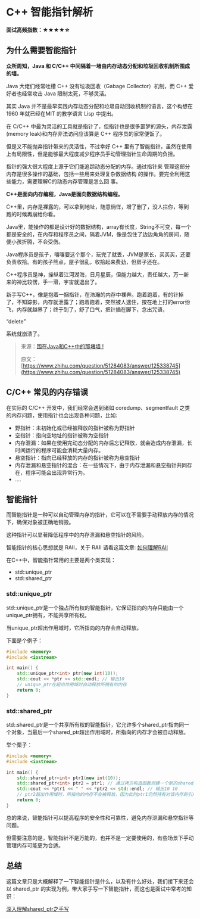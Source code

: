 # C++ 智能指针解析

**面试高频指数：★★★★☆**

## 为什么需要智能指针

**众所周知，Java 和 C/C++ 中间隔着一堵由内存动态分配和垃圾回收机制所围成的墙。**

Java 大佬们经常吐槽 C++ 没有垃圾回收（Gabage Collector）机制，而 C++ 爱好者也经常攻击 Java 限制太死，不够灵活。

其实 Java 并不是最早实践内存动态分配和垃圾自动回收机制的语言，这个构想在 1960 年就已经在MIT 的教学语言 Lisp 中提出。

在 C/C++ 中最为灵活的工具就是指针了，但指针也是很多噩梦的源头，内存泄露(memory leak)和内存非法访问应该算是 C++ 程序员的家常便饭了。

但是又不能抛弃指针带来的灵活性，不过幸好 C++ 里有了智能指针，虽然在使用上有局限性，但是能够最大程度减少程序员手动管理指针生命周期的负担。

指针的强大很大程度上源于它们能追踪动态分配的内存。通过指针来 管理这部分内存是很多操作的基础，包括一些用来处理复杂数据结构 的操作。要完全利用这些能力，需要理解C的动态内存管理是怎么回 事。

**C++是面向内存编程，Java是面向数据结构编程。**

C++里，内存是裸露的，可以拿到地址，随意徜徉，增了删了，没人拦你，等到跑的时候再崩给你看。

Java里，能操作的都是设计好的数据结构，array有长度，String不可变，每一个都是安全的，在内存和程序员之间，隔着JVM，像是包住了边边角角的房间，随便小孩折腾，不会受伤。

Java程序员是孩子，嚷嚷要这个那个，玩完了就丢，JVM是家长，买买买，还要负责收拾。有的孩子熊点，屋子很乱，收拾起来费劲，但房子还在。

C++程序员是神，操纵着江河湖海，日月星辰，但能力越大，责任越大，万一新来的神比较愣，手一滑，宇宙就退出了。

新手写C++，像是抱着一捆指针，在浩瀚的内存中裸奔。跑着跑着，有的针掉了，不知踪影，内存就泄露了；跑着跑着，突然被人逮住，按在地上打的error纷飞，内存就越界了；终于到了，舒了口气，把针插在脚下，念出咒语，

“delete”

系统就崩溃了。

> 来源：[围在Java和C++中的那堵墙 !](https://mp.weixin.qq.com/s/9qMy4-MwCU55wydT8B0myg)
>
> 原文：[https://www.zhihu.com/question/51284083/answer/125338745](https://www.zhihu.com/question/51284083/answer/125338745)


## C/C++ 常见的内存错误

在实际的 C/C++ 开发中，我们经常会遇到诸如 coredump、segmentfault 之类的内存问题，使用指针也会出现各种问题，比如:

* 野指针：未初始化或已经被释放的指针被称为野指针
* 空指针：指向空地址的指针被称为空指针
* 内存泄漏：如果在使用完动态分配的内存后忘记释放，就会造成内存泄漏，长时间运行的程序可能会消耗大量内存。
* 悬空指针：指向已经释放的内存的指针被称为悬空指针
* 内存泄漏和悬空指针的混合：在一些情况下，由于内存泄漏和悬空指针共同存在，程序可能会出现异常行为。
* ....

## 智能指针


而智能指针是一种可以自动管理内存的指针，它可以在不需要手动释放内存的情况下，确保对象被正确地销毁。

这种指针可以显著降低程序中的内存泄漏和悬空指针的风险。

智能指针的核心思想就是 RAII，关于 RAII 请看这篇文章: [如何理解RAII](https://csguide.cn/cpp/memory/raii_in_cpp.html)

在C++中，智能指针常用的主要是两个类实现：

* std::unique_ptr
* std::shared_ptr

### std::unique_ptr

std::unique_ptr是一个独占所有权的智能指针，它保证指向的内存只能由一个unique_ptr拥有，不能共享所有权。

当unique_ptr超出作用域时，它所指向的内存会自动释放。

下面是个例子：

```cpp
#include <memory>
#include <iostream>

int main() {
    std::unique_ptr<int> ptr(new int(10));
    std::cout << *ptr << std::endl; // 输出10
    // unique_ptr在超出作用域时自动释放所拥有的内存
    return 0;
}
```

### std::shared_ptr

std::shared_ptr是一个共享所有权的智能指针，它允许多个shared_ptr指向同一个对象，当最后一个shared_ptr超出作用域时，所指向的内存才会被自动释放。

举个栗子：

```cpp
#include <memory>
#include <iostream>

int main() {
    std::shared_ptr<int> ptr1(new int(10));
    std::shared_ptr<int> ptr2 = ptr1; // 通过拷贝构造函数创建一个新的shared_ptr，此时引用计数为2
    std::cout << *ptr1 << " " << *ptr2 << std::endl; // 输出10 10
    // ptr2超出作用域时，所指向的内存不会被释放，因为此时ptr1仍然持有对该内存的引用
    return 0;
}
```

总的来说，智能指针可以提高程序的安全性和可靠性，避免内存泄漏和悬空指针等问题。

但需要注意的是，智能指针不是万能的，也并不是一定要使用的，有些场景下手动管理内存可能更为合适。

## 总结

这篇文章只是大概解释了一下智能指针是什么，以及有什么好处，我们接下来还会以 shared_ptr 的实现为例，带大家手写一下智能指针，而这也是面试中常考的知识：

[深入理解shared_ptr之手写](https://csguide.cn/cpp/memory/shared_ptr.html)

